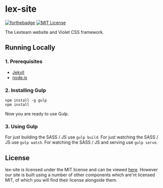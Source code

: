 lex-site
========

[![forthebadge](http://forthebadge.com/images/badges/built-with-love.svg)](http://forthebadge.com)
[![MIT License](https://img.shields.io/badge/license-MIT-brightgreen.svg?style=flat-square)](https://tldrlegal.com/license/mit-license)

The Lexteam website and Violet CSS framework.

## Running Locally

### 1. Prerequisites

- [Jekyll](https://jekyllrb.com/docs/installation/)
- [node.js](http://nodejs.org/download/)

### 2. Installing Gulp

```
npm install -g gulp
npm install
```

Now you are ready to use Gulp.

### 3. Using Gulp

For just building the SASS / JS use `gulp build`.
For just watching the SASS / JS use `gulp watch`.
For watching the SASS / JS and serving use `gulp serve`.

## License

lex-site is licensed under the MIT license and can be viewed [here](LICENSE.txt).
However our site is built using a number of other components which are'nt licensed MIT, of which you will find their 
license alongside them.
